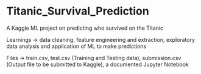 # Titanic_Survival_Prediction
A Kaggle ML project on predicting who survived on the Titanic

Learnings -> data cleaning, feature engineering and extraction, exploratory data analysis and application of ML to make predictions

Files -> train.csv, test.csv (Training and Testing data), submission.csv (Output file to be submitted to Kaggle), a documented Jupyter Notebook
